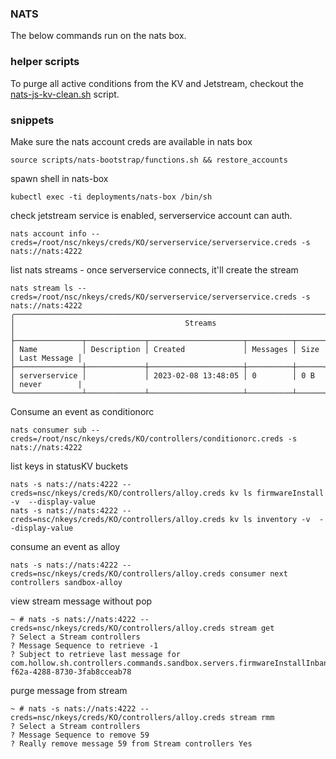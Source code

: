 ### NATS

The below commands run on the nats box.

### helper scripts

To purge all active conditions from the KV and Jetstream, checkout the
[nats-js-kv-clean.sh](scripts/scripts/nats-js-kv-clean.sh) script.

### snippets
Make sure the nats account creds are available in nats box
```
source scripts/nats-bootstrap/functions.sh && restore_accounts
```

spawn shell in nats-box
```
kubectl exec -ti deployments/nats-box /bin/sh
```

check jetstream service is enabled, serverservice account can auth.
```
nats account info --creds=/root/nsc/nkeys/creds/KO/serverservice/serverservice.creds -s nats://nats:4222
```

list nats streams - once serverservice connects, it'll create the stream
```
nats stream ls --creds=/root/nsc/nkeys/creds/KO/serverservice/serverservice.creds -s nats://nats:4222
╭────────────────────────────────────────────────────────────────────────────────────╮
│                                      Streams                                       │
├───────────────┬─────────────┬─────────────────────┬──────────┬──────┬──────────────┤
│ Name          │ Description │ Created             │ Messages │ Size │ Last Message │
├───────────────┼─────────────┼─────────────────────┼──────────┼──────┼──────────────┤
│ serverservice │             │ 2023-02-08 13:48:05 │ 0        │ 0 B  │ never        |
╰───────────────┴─────────────┴─────────────────────┴──────────┴──────┴──────────────╯
```

Consume an event as conditionorc
```
nats consumer sub --creds=/root/nsc/nkeys/creds/KO/controllers/conditionorc.creds -s nats://nats:4222
```

list keys in statusKV buckets
```
nats -s nats://nats:4222 --creds=nsc/nkeys/creds/KO/controllers/alloy.creds kv ls firmwareInstall -v  --display-value
nats -s nats://nats:4222 --creds=nsc/nkeys/creds/KO/controllers/alloy.creds kv ls inventory -v  --display-value
```

consume an event as alloy
```
nats -s nats://nats:4222 --creds=nsc/nkeys/creds/KO/controllers/alloy.creds consumer next controllers sandbox-alloy
```

view stream message without pop
```
~ # nats -s nats://nats:4222 --creds=nsc/nkeys/creds/KO/controllers/alloy.creds stream get
? Select a Stream controllers
? Message Sequence to retrieve -1
? Subject to retrieve last message for com.hollow.sh.controllers.commands.sandbox.servers.firmwareInstallInband.ede81024-f62a-4288-8730-3fab8cceab78
```


purge message from stream
```
~ # nats -s nats://nats:4222 --creds=nsc/nkeys/creds/KO/controllers/alloy.creds stream rmm
? Select a Stream controllers
? Message Sequence to remove 59
? Really remove message 59 from Stream controllers Yes
```
